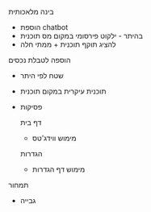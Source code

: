 בינה מלאכותית
- הוספת chatbot
- בהיתר - ילקוט פירסומי במקום מס תוכנית
- להציג תוקף תוכנית + ממתי חלה

הוספה לטבלת נכסים
- שטח לפי היתר
- תוכנית עיקרית במקום תוכנית 
- פסיקות

  דף בית
  - מימוש ווידג'טס
 
  הגדרות
  - מימוש דף הגדרות

תמחור
- גבייה
